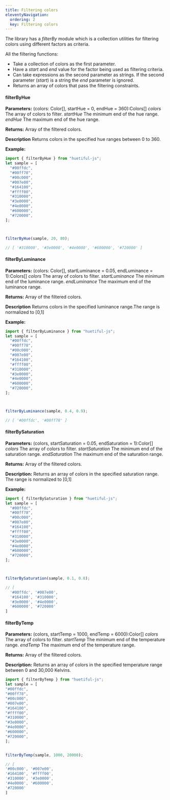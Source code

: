 ```yaml
---
title: Filtering colors
eleventyNavigation:
  ordering: 2
  key: Filtering colors
---
```


The library has a *filterBy* module which is a collection utilities for filtering colors using different factors as criteria.

All the filtering functions:

- Take a collection of colors as the first parameter.
- Have a *start* and *end* value for the factor being used as filtering criteria.
- Can take expressions as the second parameter as strings. If the second parameter (*start*) is a string the *end* parameter is ignored.
- Returns an array of colors that pass the filtering constraints.

#### filterByHue

**Parameters:**
(colors: Color[], startHue = 0, endHue = 360):Colors[]
*colors* The array of colors to filter.
 *startHue* The minimum end of the hue range.
 *endHue* The maximum end of the hue range.
 
 **Returns:**
Array of the filtered colors.

**Description**
Returns colors in the specified hue ranges between 0 to 360.
 
**Example:**
```javascript
import { filterByHue } from "huetiful-js";
let sample = [
  "#00ffdc",
  "#00ff78",
  "#00c000",
  "#007e00",
  "#164100",
  "#ffff00",
  "#310000",
  "#3e0000",
  "#4e0000",
  "#600000",
  "#720000",
];



filterByHue(sample, 20, 80);

// [ '#310000', '#3e0000', '#4e0000', '#600000', '#720000' ]

```

#### filterByLuminance

**Parameters:**
(colors: Color[], startLuminance = 0.05, endLuminance = 1):Colors[]
*colors* The array of colors to filter.
 *startLuminance* The minimum end of the luminance range.
 *endLuminance* The maximum end of the luminance range.
 
 **Returns:**
Array of the filtered colors.

**Description**
Returns colors in the specified luminance range.The range is normalized to [0,1]

**Example:**
```javascript
import { filterByLuminance } from "huetiful-js";
let sample = [
  "#00ffdc",
  "#00ff78",
  "#00c000",
  "#007e00",
  "#164100",
  "#ffff00",
  "#310000",
  "#3e0000",
  "#4e0000",
  "#600000",
  "#720000",
];



filterByLuminance(sample, 0.4, 0.9);

// [ '#00ffdc', '#00ff78' ]

```

#### filterBySaturation

**Parameters:**
(colors, startSaturation = 0.05, endSaturation = 1):Color[]
*colors* The array of colors to filter.
 *startSaturation* The minimum end of the saturation range.
 *endSaturation* The maximum end of the saturation range.
 
 **Returns:**
Array of the filtered colors.

**Description:**
Returns an array of colors in the specified saturation range. The range is normalized to [0,1]

**Example:**



```javascript
import { filterBySaturation } from "huetiful-js";
let sample = [
  "#00ffdc",
  "#00ff78",
  "#00c000",
  "#007e00",
  "#164100",
  "#ffff00",
  "#310000",
  "#3e0000",
  "#4e0000",
  "#600000",
  "#720000",
];



filterBySaturation(sample, 0.1, 0.8);

// [
  '#00ffdc', '#007e00',
  '#164100', '#310000',
  '#3e0000', '#4e0000',
  '#600000', '#720000'
]

```

#### filterByTemp

**Parameters:**
(colors, startTemp = 1000, endTemp = 6000):Color[]
*colors* The array of colors to filter.
*startTemp* The minimum end of the temperature range.
*endTemp* The maximum end of the temperature range.

**Returns:** 
Array of the filtered colors.
  
**Description:**
Returns an array of colors in the specified temperature range between 0 and 30,000 Kelvins.

```javascript
import { filterByTemp } from "huetiful-js";
let sample = [
"#00ffdc",
"#00ff78",
"#00c000",
"#007e00",
"#164100",
"#ffff00",
"#310000",
"#3e0000",
"#4e0000",
"#600000",
"#720000",
];


filterByTemp(sample, 1000, 20000);

// [
'#00c000', '#007e00',
'#164100', '#ffff00',
'#310000', '#3e0000',
'#4e0000', '#600000',
'#720000'
]
```
